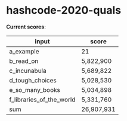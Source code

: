 # hashcode-2020-quals

**Current scores**:

|input|score|
|-----|-----|
|a_example|21|
|b_read_on|5,822,900|
|c_incunabula|5,689,822|
|d_tough_choices|5,028,530|
|e_so_many_books|5,034,898|
|f_libraries_of_the_world|5,331,760|
|sum|26,907,931|
